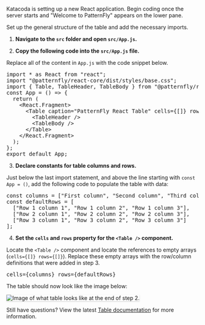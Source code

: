 Katacoda is setting up a new React application. Begin coding once the server starts and "Welcome to PatternFly" appears on the lower pane.

Set up the general structure of the table and add the necessary imports.

1) <strong>Navigate to the `src` folder and open `src/App.js`.</strong>

2) <strong>Copy the following code into the `src/App.js` file.</strong>

Replace all of the content in `App.js` with the code snippet below.

<pre class="file" data-filename="App.js" data-target="replace">
import * as React from &quot;react&quot;;
import &quot;@patternfly/react-core/dist/styles/base.css&quot;;
import { Table, TableHeader, TableBody } from &quot;@patternfly/react-table&quot;;
const App = () =&gt; {
  return (
    &lt;React.Fragment&gt;
      &lt;Table caption=&quot;PatternFly React Table&quot; cells={[]} rows={[]}&gt;
        &lt;TableHeader /&gt;
        &lt;TableBody /&gt;
      &lt;/Table&gt;
    &lt;/React.Fragment&gt;
  );
};
export default App;
</pre>

3) <strong>Declare constants for table columns and rows.</strong>

Just below the last import statement, and above the line starting with `const App = ()`, add the following code to populate the table with data:

<pre class="file" data-target="clipboard">
const columns = ["First column", "Second column", "Third column"];
const defaultRows = [
  ["Row 1 column 1", "Row 1 column 2", "Row 1 column 3"],
  ["Row 2 column 1", "Row 2 column 2", "Row 2 column 3"],
  ["Row 3 column 1", "Row 3 column 2", "Row 3 column 3"]
];
</pre>

4) <strong>Set the `cells` and `rows` property for the `<Table />` component.</strong>

Locate the `<Table />` component and locate the references to empty arrays (`cells={[]} rows={[]}`). Replace these empty arrays with the row/column definitions that were added in step 3.

<pre class="file">
cells={columns} rows={defaultRows}
</pre>

The table should now look like the image below:

<img src="table-intro/assets/step-2-complete.png" alt="Image of what table looks like at the end of step 2." style="box-shadow: rgba(3, 3, 3, 0.2) 0px 1.25px 2.5px 0px;" />

Still have questions? View the latest [Table documentation](https://www.patternfly.org/v4/components/table) for more information.
